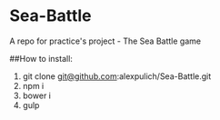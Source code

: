 # Sea-Battle
A repo for practice's project -  The Sea Battle game

##How to install: 
1. git clone git@github.com:alexpulich/Sea-Battle.git
2. npm i
3. bower i
4. gulp
